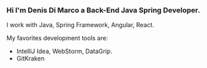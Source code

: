 ### Hi I'm Denis Di Marco a Back-End Java Spring Developer.

I work with Java, Spring Framework, Angular, React. 

My favorites development tools are: 
  - IntelliJ Idea, WebStorm, DataGrip.
  - GitKraken
       

<!--
**denisdimarco/denisdimarco** is a ✨ _special_ ✨ repository because its `README.md` (this file) appears on your GitHub profile.

Here are some ideas to get you started:

- 🔭 I’m currently working on ...
- 🌱 I’m currently learning ...
- 👯 I’m looking to collaborate on ...
- 🤔 I’m looking for help with ...
- 💬 Ask me about ...
- 📫 How to reach me: ...
- 😄 Pronouns: ...
- ⚡ Fun fact: ...
-->
